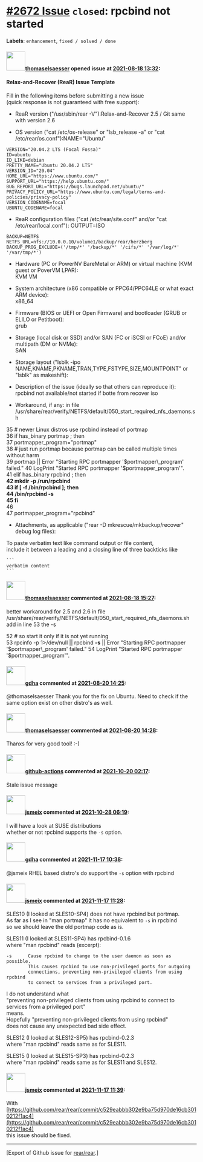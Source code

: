 [\#2672 Issue](https://github.com/rear/rear/issues/2672) `closed`: rpcbind not started
======================================================================================

**Labels**: `enhancement`, `fixed / solved / done`

#### <img src="https://avatars.githubusercontent.com/u/79502640?v=4" width="50">[thomaselsaesser](https://github.com/thomaselsaesser) opened issue at [2021-08-18 13:32](https://github.com/rear/rear/issues/2672):

#### Relax-and-Recover (ReaR) Issue Template

Fill in the following items before submitting a new issue  
(quick response is not guaranteed with free support):

-   ReaR version ("/usr/sbin/rear -V"):Relax-and-Recover 2.5 / Git same
    with version 2.6

-   OS version ("cat /etc/os-release" or "lsb\_release -a" or "cat
    /etc/rear/os.conf"):NAME="Ubuntu"

<!-- -->

    VERSION="20.04.2 LTS (Focal Fossa)"
    ID=ubuntu
    ID_LIKE=debian
    PRETTY_NAME="Ubuntu 20.04.2 LTS"
    VERSION_ID="20.04"
    HOME_URL="https://www.ubuntu.com/"
    SUPPORT_URL="https://help.ubuntu.com/"
    BUG_REPORT_URL="https://bugs.launchpad.net/ubuntu/"
    PRIVACY_POLICY_URL="https://www.ubuntu.com/legal/terms-and-policies/privacy-policy"
    VERSION_CODENAME=focal
    UBUNTU_CODENAME=focal

-   ReaR configuration files ("cat /etc/rear/site.conf" and/or "cat
    /etc/rear/local.conf"): OUTPUT=ISO

<!-- -->

    BACKUP=NETFS
    NETFS_URL=nfs://10.0.0.10/volume1/backup/rear/herzberg
    BACKUP_PROG_EXCLUDE=('/tmp/*' '/backup/*' '/cifs/*' '/var/log/*' '/var/tmp/*')

-   Hardware (PC or PowerNV BareMetal or ARM) or virtual machine (KVM
    guest or PoverVM LPAR):  
    KVM VM

-   System architecture (x86 compatible or PPC64/PPC64LE or what exact
    ARM device):  
    x86\_64

-   Firmware (BIOS or UEFI or Open Firmware) and bootloader (GRUB or
    ELILO or Petitboot):  
    grub

-   Storage (local disk or SSD) and/or SAN (FC or iSCSI or FCoE) and/or
    multipath (DM or NVMe):  
    SAN

-   Storage layout ("lsblk -ipo
    NAME,KNAME,PKNAME,TRAN,TYPE,FSTYPE,SIZE,MOUNTPOINT" or "lsblk" as
    makeshift):

-   Description of the issue (ideally so that others can reproduce
    it):  
    rpcbind not available/not started if botte from recover iso

-   Workaround, if any: in file  
    /usr/share/rear/verify/NETFS/default/050\_start\_required\_nfs\_daemons.sh

35 \# newer Linux distros use rpcbind instead of portmap  
36 if has\_binary portmap ; then  
37 portmapper\_program="portmap"  
38 \# just run portmap because portmap can be called multiple times
without harm  
39 portmap || Error "Starting RPC portmapper '$portmapper\_program'
failed."  
40 LogPrint "Started RPC portmapper '$portmapper\_program'".  
41 elif has\_binary rpcbind ; then  
**42 mkdir -p /run/rpcbind  
43 if \[ -f /bin/rpcbind \]; then  
44 /bin/rpcbind -s  
45 fi**  
46  
47 portmapper\_program="rpcbind"

-   Attachments, as applicable ("rear -D mkrescue/mkbackup/recover"
    debug log files):

To paste verbatim text like command output or file content,  
include it between a leading and a closing line of three backticks like

    ```
    verbatim content
    ```

#### <img src="https://avatars.githubusercontent.com/u/79502640?v=4" width="50">[thomaselsaesser](https://github.com/thomaselsaesser) commented at [2021-08-18 15:27](https://github.com/rear/rear/issues/2672#issuecomment-901209610):

better workaround for 2.5 and 2.6 in file  
/usr/share/rear/verify/NETFS/default/050\_start\_required\_nfs\_daemons.sh  
add in line 53 the -s

52 \# so start it only if it is not yet running  
53 rpcinfo -p 1&gt;/dev/null || rpcbind **-s** || Error "Starting RPC
portmapper '$portmapper\_program' failed."  
54 LogPrint "Started RPC portmapper '$portmapper\_program'".

#### <img src="https://avatars.githubusercontent.com/u/888633?u=cdaeb31efcc0048d3619651aa18dd4b76e636b21&v=4" width="50">[gdha](https://github.com/gdha) commented at [2021-08-20 14:25](https://github.com/rear/rear/issues/2672#issuecomment-902730029):

@thomaselsaesser Thank you for the fix on Ubuntu. Need to check if the
same option exist on other distro's as well.

#### <img src="https://avatars.githubusercontent.com/u/79502640?v=4" width="50">[thomaselsaesser](https://github.com/thomaselsaesser) commented at [2021-08-20 14:28](https://github.com/rear/rear/issues/2672#issuecomment-902732325):

Thanxs for very good tool! :-)

#### <img src="https://avatars.githubusercontent.com/in/15368?v=4" width="50">[github-actions](https://github.com/apps/github-actions) commented at [2021-10-20 02:17](https://github.com/rear/rear/issues/2672#issuecomment-947257670):

Stale issue message

#### <img src="https://avatars.githubusercontent.com/u/1788608?u=925fc54e2ce01551392622446ece427f51e2f0ce&v=4" width="50">[jsmeix](https://github.com/jsmeix) commented at [2021-10-28 06:19](https://github.com/rear/rear/issues/2672#issuecomment-953536589):

I will have a look at SUSE distributions  
whether or not rpcbind supports the `-s` option.

#### <img src="https://avatars.githubusercontent.com/u/888633?u=cdaeb31efcc0048d3619651aa18dd4b76e636b21&v=4" width="50">[gdha](https://github.com/gdha) commented at [2021-11-17 10:38](https://github.com/rear/rear/issues/2672#issuecomment-971450103):

@jsmeix RHEL based distro's do support the `-s` option with rpcbind

#### <img src="https://avatars.githubusercontent.com/u/1788608?u=925fc54e2ce01551392622446ece427f51e2f0ce&v=4" width="50">[jsmeix](https://github.com/jsmeix) commented at [2021-11-17 11:28](https://github.com/rear/rear/issues/2672#issuecomment-971486829):

SLES10 (I looked at SLES10-SP4) does not have rpcbind but portmap.  
As far as I see in "man portmap" it has no equivalent to `-s` in
rpcbind  
so we should leave the old portmap code as is.

SLES11 (I looked at SLES11-SP4) has rpcbind-0.1.6  
where "man rpcbind" reads (excerpt):

    -s      Cause rpcbind to change to the user daemon as soon as possible.
            This causes rpcbind to use non-privileged ports for outgoing
            connections, preventing non-privileged clients from using rpcbind
            to connect to services from a privileged port.

I do not understand what  
"preventing non-privileged clients from using rpcbind to connect to
services from a privileged port"  
means.  
Hopefully "preventing non-privileged clients from using rpcbind"  
does not cause any unexpected bad side effect.

SLES12 (I looked at SLES12-SP5) has rpcbind-0.2.3  
where "man rpcbind" reads same as for SLES11.

SLES15 (I looked at SLES15-SP3) has rpcbind-0.2.3  
where "man rpcbind" reads same as for SLES11 and SLES12.

#### <img src="https://avatars.githubusercontent.com/u/1788608?u=925fc54e2ce01551392622446ece427f51e2f0ce&v=4" width="50">[jsmeix](https://github.com/jsmeix) commented at [2021-11-17 11:39](https://github.com/rear/rear/issues/2672#issuecomment-971494030):

With
[https://github.com/rear/rear/commit/c529eabbb302e9ba75d970de16cb3010212f1ac4](https://github.com/rear/rear/commit/c529eabbb302e9ba75d970de16cb3010212f1ac4)  
this issue should be fixed.

------------------------------------------------------------------------

\[Export of Github issue for
[rear/rear](https://github.com/rear/rear).\]
